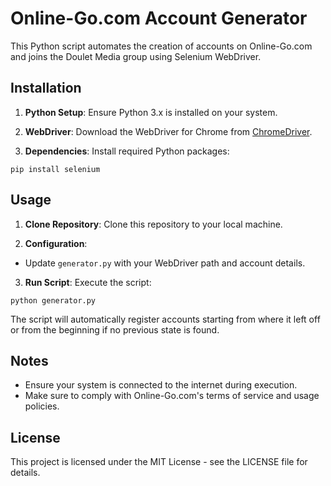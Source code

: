 # Online-Go.com Account Generator

This Python script automates the creation of accounts on Online-Go.com and joins the Doulet Media group using Selenium WebDriver.

## Installation

1. **Python Setup**: Ensure Python 3.x is installed on your system.

2. **WebDriver**: Download the WebDriver for Chrome from [ChromeDriver](https://googlechromelabs.github.io/chrome-for-testing/).

3. **Dependencies**: Install required Python packages:
```
pip install selenium
```

## Usage

1. **Clone Repository**: Clone this repository to your local machine.

2. **Configuration**:
- Update `generator.py` with your WebDriver path and account details.

3. **Run Script**: Execute the script:
```
python generator.py
```

The script will automatically register accounts starting from where it left off or from the beginning if no previous state is found.

## Notes

- Ensure your system is connected to the internet during execution.
- Make sure to comply with Online-Go.com's terms of service and usage policies.

## License

This project is licensed under the MIT License - see the LICENSE file for details.

